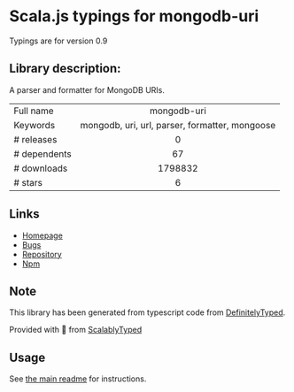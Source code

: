 
# Scala.js typings for mongodb-uri

Typings are for version 0.9

## Library description:
A parser and formatter for MongoDB URIs.

|                    |                 |
| ------------------ | :-------------: |
| Full name          | mongodb-uri |
| Keywords           | mongodb, uri, url, parser, formatter, mongoose |
| # releases         | 0 |
| # dependents       | 67 |
| # downloads        | 1798832 |
| # stars            | 6 |

## Links
- [Homepage](https://github.com/mongolab/mongodb-uri-node)
- [Bugs](https://github.com/mongolab/mongodb-uri-node/issues)
- [Repository](https://github.com/mongolab/mongodb-uri-node)
- [Npm](https://www.npmjs.com/package/mongodb-uri)
    


## Note
This library has been generated from typescript code from [DefinitelyTyped](https://definitelytyped.org).

Provided with :purple_heart: from [ScalablyTyped](https://github.com/oyvindberg/ScalablyTyped)

## Usage
See [the main readme](../../readme.md) for instructions.


